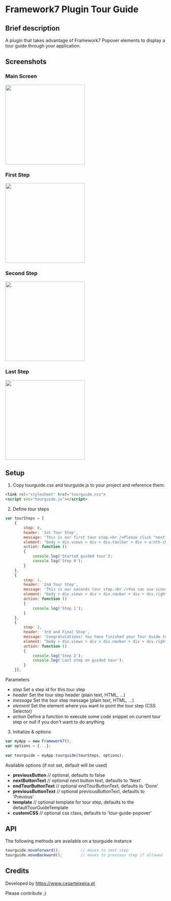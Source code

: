 # Framework7 Plugin Tour Guide

## Brief description
A plugin that takes advantage of Framework7 Popover elements to display a tour guide through your application.

## Screenshots

### Main Screen
<img src="https://github.com/razekteixeira/Framework7-Plugin-Tour-Guide/blob/master/example/assets/screens/Main%20Screen.png" width="250">

### First Step
<img src="https://github.com/razekteixeira/Framework7-Plugin-Tour-Guide/blob/master/example/assets/screens/First%20Step.png" width="250">

### Second Step
<img src="https://github.com/razekteixeira/Framework7-Plugin-Tour-Guide/blob/master/example/assets/screens/Second%20Step.png" width="250">

### Last Step
<img src="https://github.com/razekteixeira/Framework7-Plugin-Tour-Guide/blob/master/example/assets/screens/Last%20Step.png" width="250">

## Setup

1) Copy tourguide.css and tourguide.js to your project and reference them:

```html
<link rel="stylesheet" href="tourguide.css">
<script src="tourguide.js"></script>
```
2) Define tour steps

```javascript
var tourSteps = [
    {
        step: 0, 
        header: '1st Tour Step', 
        message: 'This is our first tour step.<br />Please click "next" or "back" to move forward and backwards respectively', 
        element: "body > div.views > div > div.toolbar > div > a:nth-child(1)", 
        action: function ()
        {
            console.log('Started guided tour');
            console.log('Step 0');
        }
    }, 
    {
        step: 1, 
        header: '2nd Tour Step', 
        message: 'This is our seconds tour step.<br />You can use icons and images too! Wow!<br /><br /> F7 Icon:<br /> <i class="icon icon-back"></i><br /><br />Image:<br /> <div style="background-image: url(http://cdn.framework7.io/i/logo-new.png); width: 100px; height: 100px; background-size: cover; margin: 0 auto";></div><br />Please click "next" or "back" to move forward and backwards respectively', 
        element: "body > div.views > div > div.navbar > div > div.right > a", 
        action: function ()
        {
            console.log('Step 1');
        }
    }, 
    {
        step: 2, 
        header: '3rd and Final Step', 
        message: 'Congratulations! You have finished your Tour Guide tutorial. Enjoy it :D', 
        element: "body > div.views > div > div.navbar > div > div.right > a", 
        action: function ()
        {
            console.log('Step 2');
            console.log('Last step on guided tour');
        }
    }];
```

Parameters

- *step* Set a step id for this tour step
- *header* Set the tour step header (plain text, HTML, ...)
- *message* Set the tour step message (plain text, HTML, ...)
- *element* Set the element where you want to point the tour step (CSS Selector)
- *action* Define a function to execute some code snippet on current tour step or null if you don't want to do anything

3) Initialize & options

```javascript
var myApp = new Framework7();
var options = {...};
            
var tourguide = myApp.tourguide(tourSteps, options);
```

Available options (if not set, default will be used)

- **previousButton** // optional, defaults to false
- **nextButtonText** // optional next button text, defaults to 'Next'
- **endTourButtonText** // optional endTourButtonText, defaults to 'Done'
- **previousButtonText** // optional previousButtonText, defaults to 'Previous'
- **template** // optional template for tour step, defaults to the defaultTourGuideTemplate
- **customCSS** // optional css class, defaults to 'tour-guide-popover'

## API

The following methods are available on a tourguide instance

```javascript
tourguide.moveForward();         // moves to next step
tourguide.moveBackward();        // moves to previous step if allowed
```

## Credits

Developed by https://www.cesarteixeira.pt

Please contribute ;)
